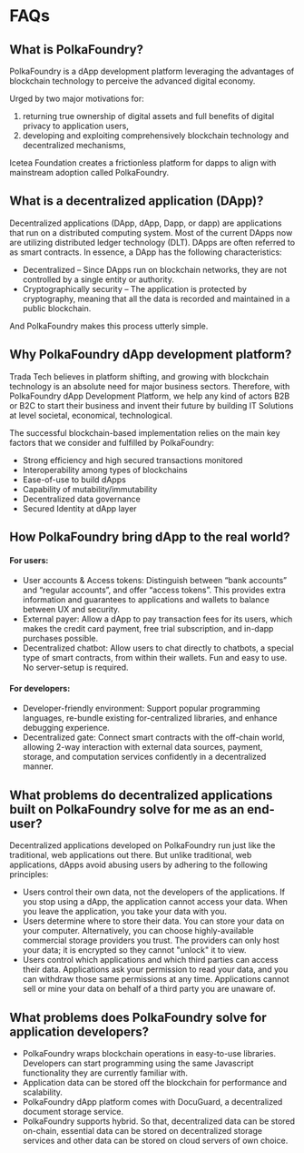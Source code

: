 # FAQs

## What is PolkaFoundry?
PolkaFoundry is a dApp development platform leveraging the advantages of blockchain technology to perceive the advanced digital economy.

Urged by two major motivations for:

1. returning true ownership of digital assets and full benefits of digital privacy to application users,
2. developing and exploiting comprehensively blockchain technology and decentralized mechanisms,

Icetea Foundation creates a frictionless platform for dapps to align with mainstream adoption called PolkaFoundry.

## What is a decentralized application (DApp)?

Decentralized applications (DApp, dApp, Dapp, or dapp) are applications that run on a distributed computing system. Most of the current DApps now are utilizing distributed ledger technology (DLT). DApps are often referred to as smart contracts. In essence, a DApp has the following characteristics:

- Decentralized – Since DApps run on blockchain networks, they are not controlled by a single entity or authority.
- Cryptographically security – The application is protected by cryptography, meaning that all the data is recorded and maintained in a public blockchain.

And PolkaFoundry makes this process utterly simple.

## Why PolkaFoundry dApp development platform?
Trada Tech believes in platform shifting, and growing with blockchain technology is an absolute need for major business sectors.
Therefore, with PolkaFoundry dApp Development Platform, we help any kind of actors B2B or B2C to start their business and invent their future by building IT Solutions at level societal, economical, technological.

The successful blockchain-based implementation relies on the main key factors that we consider and fulfilled by PolkaFoundry:

- Strong efficiency and high secured transactions monitored
- Interoperability among types of blockchains
- Ease-of-use to build dApps
- Capability of mutability/immutability
- Decentralized data governance
- Secured Identity at dApp layer

## How PolkaFoundry bring dApp to the real world?
#### For users:
- User accounts & Access tokens: Distinguish between “bank accounts” and “regular accounts”, and offer “access tokens”. This provides extra information and guarantees to applications and wallets to balance between UX and security.
- External payer: Allow a dApp to pay transaction fees for its users, which makes the credit card payment, free trial subscription, and in-dapp purchases possible.
- Decentralized chatbot: Allow users to chat directly to chatbots, a special type of smart contracts, from within their wallets. Fun and easy to use. No server-setup is required.

#### For developers:
- Developer-friendly environment: Support popular programming languages, re-bundle existing for-centralized libraries, and enhance debugging experience.
- Decentralized gate: Connect smart contracts with the off-chain world, allowing 2-way interaction with external data sources, payment, storage, and computation services confidently in a decentralized manner.

## What problems do decentralized applications built on PolkaFoundry solve for me as an end-user?
Decentralized applications developed on PolkaFoundry run just like the traditional, web applications out there. But unlike traditional, web applications, dApps avoid abusing users by adhering to the following principles:

- Users control their own data, not the developers of the applications. If you stop using a dApp, the application cannot access your data. When you leave the application, you take your data with you.
- Users determine where to store their data. You can store your data on your computer. Alternatively, you can choose highly-available commercial storage providers you trust. The providers can only host your data; it is encrypted so they cannot "unlock" it to view.
- Users control which applications and which third parties can access their data. Applications ask your permission to read your data, and you can withdraw those same permissions at any time. Applications cannot sell or mine your data on behalf of a third party you are unaware of.

## What problems does PolkaFoundry solve for application developers?
- PolkaFoundry wraps blockchain operations in easy-to-use libraries. Developers can start programming using the same Javascript functionality they are currently familiar with.
- Application data can be stored off the blockchain for performance and scalability.
- PolkaFoundry dApp platform comes with DocuGuard, a decentralized document storage service.
- PolkaFoundry supports hybrid. So that, decentralized data can be stored on-chain, essential data can be stored on decentralized storage services and other data can be stored on cloud servers of own choice.
